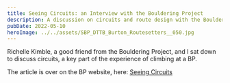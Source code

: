 ```yaml
---
title: Seeing Circuits: an Interview with the Bouldering Project
description: A discussion on circuits and route design with the Bouldering Project.
pubDate: 2022-05-10
heroImage: ../../assets/SBP_DTTB_Burton_Routesetters__050.jpg
---
```


Richelle Kimble, a good friend from the Bouldering Project, and I sat down to discuss circuits, a key part of the experience of climbing at a BP.

The article is over on the BP website, here: [Seeing Circuits](https://boulderingproject.com/lab-post/seeing-circuits)


